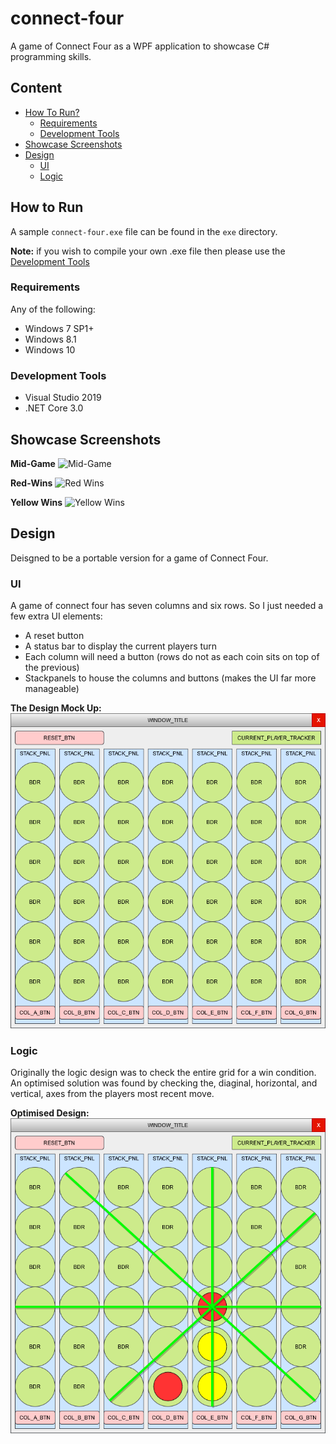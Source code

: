 # connect-four
A game of Connect Four as a WPF application to showcase C# programming skills.
  
## Content
 - [How To Run?](#How-To-Run?)
   - [Requirements](#Requirements)
   - [Development Tools](#Development-Tools)
 - [Showcase Screenshots](#Showcase-Screenshots)
 - [Design](#Design)
   - [UI](#UI)
   - [Logic](#Logic)
  
## How to Run
A sample `connect-four.exe` file can be found in the `exe` directory.
  
**Note:** if you wish to compile your own .exe file then please use the [Development Tools](#Development-Tools)
  
### Requirements
Any of the following:
 * Windows 7 SP1+
 * Windows 8.1
 * Windows 10
  
### Development Tools
 * Visual Studio 2019
 * .NET Core 3.0
  
## Showcase Screenshots
  
**Mid-Game**
<img alt="Mid-Game" src="cf-1.png">
  
**Red-Wins**
<img alt="Red Wins" src="cf-rw.png">
  
**Yellow Wins**
<img alt="Yellow Wins" src="cf-yw.png">
  
## Design
Deisgned to be a portable version for a game of Connect Four.
  
### UI
A game of connect four has seven columns and six rows. So I just needed a few extra UI elements:
 * A reset button
 * A status bar to display the current players turn
 * Each column will need a button (rows do not as each coin sits on top of the previous)
 * Stackpanels to house the columns and buttons (makes the UI far more manageable)
  
**The Design Mock Up:**  
<img alt="UI Design" src="README/cFour.png">
  
### Logic
Originally the logic design was to check the entire grid for a win condition.  
An optimised solution was found by checking the, diaginal, horizontal, and vertical, axes from the players most recent move.  
  
**Optimised Design:**  
<img alt="Logic Design" src="README/cFour_loop.png">
